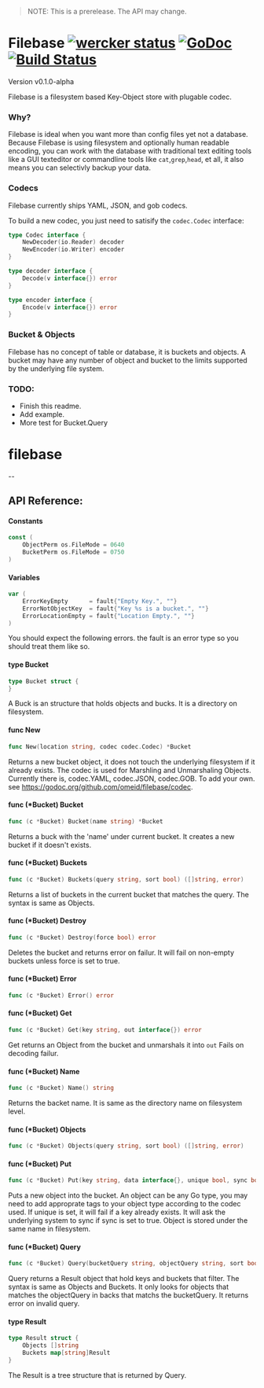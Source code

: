 > NOTE: This is a prerelease. The API may change.

# Filebase [![wercker status](https://app.wercker.com/status/6438ed03b8e2d1655bef928ba1fe88fc/s "wercker status")](https://app.wercker.com/project/bykey/6438ed03b8e2d1655bef928ba1fe88fc) [![GoDoc](https://godoc.org/github.com/omeid/filebase?status.svg)](https://godoc.org/github.com/omeid/filebase) [![Build Status](https://drone.io/github.com/omeid/filebase/status.png)](https://drone.io/github.com/omeid/filebase/latest)

Version v0.1.0-alpha 

Filebase is a filesystem based Key-Object store with plugable codec.



### Why?

Filebase is ideal when you want more than config files yet not a database. Because Filebase is using filesystem and optionally human readable encoding, you can work with the database with traditional text editing tools like a GUI texteditor or commandline tools like `cat`,`grep`,`head`, et all, it also means you can selectivly backup your data.



### Codecs

Filebase currently ships YAML, JSON, and gob codecs.

To build a new codec, you just need to satisify the `codec.Codec` interface:


```go
type Codec interface {
	NewDecoder(io.Reader) decoder
	NewEncoder(io.Writer) encoder
}

type decoder interface {
	Decode(v interface{}) error
}

type encoder interface {
	Encode(v interface{}) error
}
```

### Bucket & Objects

Filebase has no concept of table or database, it is buckets and objects. A bucket may have any number of object and bucket to the limits supported by the underlying file system.


### TODO:

 - Finish this readme.
 - Add example.
 - More test for Bucket.Query
# filebase
--
  


## API Reference:
  

#### Constants

```go
const (
	ObjectPerm os.FileMode = 0640
	BucketPerm os.FileMode = 0750
)
```

#### Variables 

```go
var (
	ErrorKeyEmpty      = fault{"Empty Key.", ""}
	ErrorNotObjectKey  = fault{"Key %s is a bucket.", ""}
	ErrorLocationEmpty = fault{"Location Empty.", ""}
)
```
You should expect the following errors. the fault is an error type so you should
treat them like so.

#### type Bucket

```go
type Bucket struct {
}
```

A Buck is an structure that holds objects and bucks. It is a directory on
filesystem.

#### func  New

```go
func New(location string, codec codec.Codec) *Bucket
```
Returns a new bucket object, it does not touch the underlying filesystem if it
already exists. The codec is used for Marshling and Unmarshaling Objects.
Currently there is, codec.YAML, codec.JSON, codec.GOB. To add your own. see
https://godoc.org/github.com/omeid/filebase/codec.

#### func (*Bucket) Bucket

```go
func (c *Bucket) Bucket(name string) *Bucket
```
Returns a buck with the 'name' under current bucket. It creates a new bucket if
it doesn't exists.

#### func (*Bucket) Buckets

```go
func (c *Bucket) Buckets(query string, sort bool) ([]string, error)
```
Returns a list of buckets in the current bucket that matches the query. The
syntax is same as Objects.

#### func (*Bucket) Destroy

```go
func (c *Bucket) Destroy(force bool) error
```
Deletes the bucket and returns error on failur. It will fail on non-empty
buckets unless force is set to true.

#### func (*Bucket) Error

```go
func (c *Bucket) Error() error
```

#### func (*Bucket) Get

```go
func (c *Bucket) Get(key string, out interface{}) error
```
Get returns an Object from the bucket and unmarshals it into `out` Fails on
decoding failur.

#### func (*Bucket) Name

```go
func (c *Bucket) Name() string
```
Returns the backet name. It is same as the directory name on filesystem level.

#### func (*Bucket) Objects

```go
func (c *Bucket) Objects(query string, sort bool) ([]string, error)
```

#### func (*Bucket) Put

```go
func (c *Bucket) Put(key string, data interface{}, unique bool, sync bool) error
```
Puts a new object into the bucket. An object can be any Go type, you may need to
add approprate tags to your object type according to the codec used. If unique
is set, it will fail if a key already exists. It will ask the underlying system
to sync if sync is set to true. Object is stored under the same name in
filesystem.

#### func (*Bucket) Query

```go
func (c *Bucket) Query(bucketQuery string, objectQuery string, sort bool) (Result, error)
```
Query returns a Result object that hold keys and buckets that filter. The syntax
is same as Objects and Buckets. It only looks for objects that matches the
objectQuery in backs that matchs the bucketQuery. It returns error on invalid
query.

#### type Result

```go
type Result struct {
	Objects []string
	Buckets map[string]Result
}
```

The Result is a tree structure that is returned by Query.
